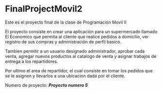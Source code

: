 # FinalProjectMovil2
Este es el proyecto final de la clase de Programación Movil II

El proyecto consiste en crear una aplicación para un supermercado llamado El Economico que permita al cliente que realice pedidos a domicilio, ver registro de sus compras y administración de perfil basico.

Tambien permitir a un usuario designado administrador, aprobar cada venta, agregar nuevos productos al catalogo de venta y asignar trabajos de entrega a los repartidores.

Por ultimo el area de repartidor, el cual consiste en tomar los pedidos que se le asignen y llevarlos a una ubicacion dada por el cliente.

Numero de proyecto: ***Proyecto numero 5***
